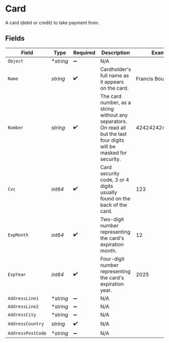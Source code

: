 # Card

A card (debit or credit) to take payment from.


## Fields

| Field                                                                                                                  | Type                                                                                                                   | Required                                                                                                               | Description                                                                                                            | Example                                                                                                                |
| ---------------------------------------------------------------------------------------------------------------------- | ---------------------------------------------------------------------------------------------------------------------- | ---------------------------------------------------------------------------------------------------------------------- | ---------------------------------------------------------------------------------------------------------------------- | ---------------------------------------------------------------------------------------------------------------------- |
| `Object`                                                                                                               | **string*                                                                                                              | :heavy_minus_sign:                                                                                                     | N/A                                                                                                                    |                                                                                                                        |
| `Name`                                                                                                                 | *string*                                                                                                               | :heavy_check_mark:                                                                                                     | Cardholder's full name as it appears on the card.                                                                      | Francis Bourgeois                                                                                                      |
| `Number`                                                                                                               | *string*                                                                                                               | :heavy_check_mark:                                                                                                     | The card number, as a string without any separators. On read all but the last four digits will be masked for security. | 4242424242424242                                                                                                       |
| `Cvc`                                                                                                                  | *int64*                                                                                                                | :heavy_check_mark:                                                                                                     | Card security code, 3 or 4 digits usually found on the back of the card.                                               | 123                                                                                                                    |
| `ExpMonth`                                                                                                             | *int64*                                                                                                                | :heavy_check_mark:                                                                                                     | Two-digit number representing the card's expiration month.                                                             | 12                                                                                                                     |
| `ExpYear`                                                                                                              | *int64*                                                                                                                | :heavy_check_mark:                                                                                                     | Four-digit number representing the card's expiration year.                                                             | 2025                                                                                                                   |
| `AddressLine1`                                                                                                         | **string*                                                                                                              | :heavy_minus_sign:                                                                                                     | N/A                                                                                                                    |                                                                                                                        |
| `AddressLine2`                                                                                                         | **string*                                                                                                              | :heavy_minus_sign:                                                                                                     | N/A                                                                                                                    |                                                                                                                        |
| `AddressCity`                                                                                                          | **string*                                                                                                              | :heavy_minus_sign:                                                                                                     | N/A                                                                                                                    |                                                                                                                        |
| `AddressCountry`                                                                                                       | *string*                                                                                                               | :heavy_check_mark:                                                                                                     | N/A                                                                                                                    |                                                                                                                        |
| `AddressPostCode`                                                                                                      | **string*                                                                                                              | :heavy_minus_sign:                                                                                                     | N/A                                                                                                                    |                                                                                                                        |